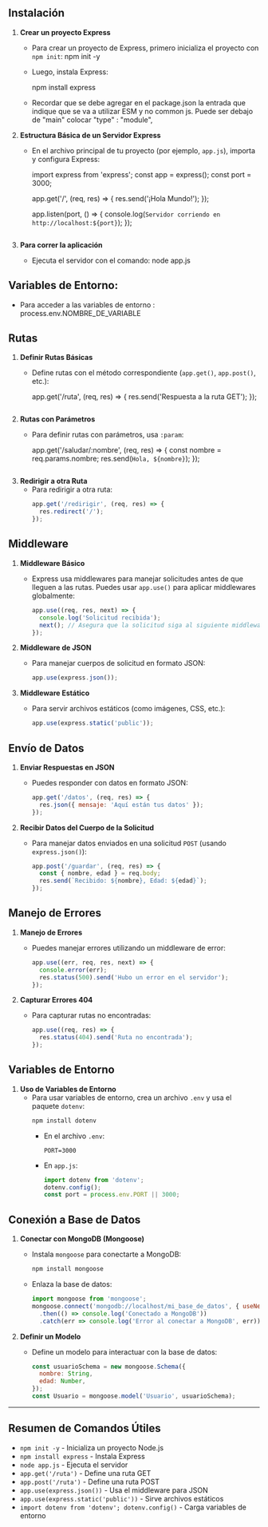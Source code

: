 
## Instalación

1. **Crear un proyecto Express**
   - Para crear un proyecto de Express, primero inicializa el proyecto con `npm init`:     npm init -y
    
   - Luego, instala Express:
      
     npm install express
     
   - Recordar que se debe agregar en el package.json la entrada que indique que se va a utilizar ESM y no common js. Puede ser debajo de "main" colocar "type" : "module", 


2. **Estructura Básica de un Servidor Express**
   - En el archivo principal de tu proyecto (por ejemplo, `app.js`), importa y configura Express:
 
     import express from 'express';
     const app = express();
     const port = 3000;

     app.get('/', (req, res) => {
       res.send('¡Hola Mundo!');
     });

     app.listen(port, () => {
       console.log(`Servidor corriendo en http://localhost:${port}`);
     });
     ```

3. **Para correr la aplicación**
   - Ejecuta el servidor con el comando:
      node app.js


## Variables de Entorno:

* Para acceder a las variables de entorno : 
    process.env.NOMBRE_DE_VARIABLE 
 
## Rutas

1. **Definir Rutas Básicas**
   - Define rutas con el método correspondiente (`app.get()`, `app.post()`, etc.):
    
      app.get('/ruta', (req, res) => {
       res.send('Respuesta a la ruta GET');
     });
     ```

2. **Rutas con Parámetros**
   - Para definir rutas con parámetros, usa `:param`:
 
      app.get('/saludar/:nombre', (req, res) => {
       const nombre = req.params.nombre;
       res.send(`Hola, ${nombre}`);
     });
     ```

3. **Redirigir a otra Ruta**
   - Para redirigir a otra ruta:
     ```javascript
     app.get('/redirigir', (req, res) => {
       res.redirect('/');
     });
     ```

## Middleware

1. **Middleware Básico**
   - Express usa middlewares para manejar solicitudes antes de que lleguen a las rutas. Puedes usar `app.use()` para aplicar middlewares globalmente:
     ```javascript
     app.use((req, res, next) => {
       console.log('Solicitud recibida');
       next(); // Asegura que la solicitud siga al siguiente middleware o ruta
     });
     ```

2. **Middleware de JSON**
   - Para manejar cuerpos de solicitud en formato JSON:
     ```javascript
     app.use(express.json());
     ```

3. **Middleware Estático**
   - Para servir archivos estáticos (como imágenes, CSS, etc.):
     ```javascript
     app.use(express.static('public'));
     ```

## Envío de Datos

1. **Enviar Respuestas en JSON**
   - Puedes responder con datos en formato JSON:
     ```javascript
     app.get('/datos', (req, res) => {
       res.json({ mensaje: 'Aquí están tus datos' });
     });
     ```

2. **Recibir Datos del Cuerpo de la Solicitud**
   - Para manejar datos enviados en una solicitud `POST` (usando `express.json()`):
     ```javascript
     app.post('/guardar', (req, res) => {
       const { nombre, edad } = req.body;
       res.send(`Recibido: ${nombre}, Edad: ${edad}`);
     });
     ```

## Manejo de Errores

1. **Manejo de Errores**
   - Puedes manejar errores utilizando un middleware de error:
     ```javascript
     app.use((err, req, res, next) => {
       console.error(err);
       res.status(500).send('Hubo un error en el servidor');
     });
     ```

2. **Capturar Errores 404**
   - Para capturar rutas no encontradas:
     ```javascript
     app.use((req, res) => {
       res.status(404).send('Ruta no encontrada');
     });
     ```

## Variables de Entorno

1. **Uso de Variables de Entorno**
   - Para usar variables de entorno, crea un archivo `.env` y usa el paquete `dotenv`:
     ```bash
     npm install dotenv
     ```
     - En el archivo `.env`:
       ```
       PORT=3000
       ```
     - En `app.js`:
       ```javascript
       import dotenv from 'dotenv';
       dotenv.config();
       const port = process.env.PORT || 3000;
       ```

## Conexión a Base de Datos

1. **Conectar con MongoDB (Mongoose)**
   - Instala `mongoose` para conectarte a MongoDB:
     ```bash
     npm install mongoose
     ```
   - Enlaza la base de datos:
     ```javascript
     import mongoose from 'mongoose';
     mongoose.connect('mongodb://localhost/mi_base_de_datos', { useNewUrlParser: true, useUnifiedTopology: true })
       .then(() => console.log('Conectado a MongoDB'))
       .catch(err => console.log('Error al conectar a MongoDB', err));
     ```

2. **Definir un Modelo**
   - Define un modelo para interactuar con la base de datos:
     ```javascript
     const usuarioSchema = new mongoose.Schema({
       nombre: String,
       edad: Number,
     });
     const Usuario = mongoose.model('Usuario', usuarioSchema);
     ```

---

## Resumen de Comandos Útiles

- `npm init -y` - Inicializa un proyecto Node.js
- `npm install express` - Instala Express
- `node app.js` - Ejecuta el servidor
- `app.get('/ruta')` - Define una ruta GET
- `app.post('/ruta')` - Define una ruta POST
- `app.use(express.json())` - Usa el middleware para JSON
- `app.use(express.static('public'))` - Sirve archivos estáticos
- `import dotenv from 'dotenv'; dotenv.config()` - Carga variables de entorno
